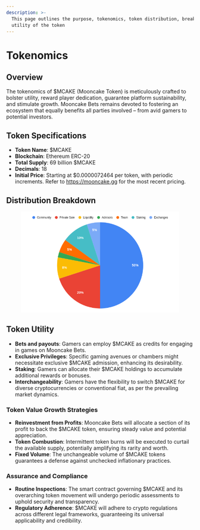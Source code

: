 ```yaml
---
description: >-
  This page outlines the purpose, tokenomics, token distribution, breakdown, and
  utility of the token
---
```


# Tokenomics

## **Overview**

The tokenomics of $MCAKE (Mooncake Token) is meticulously crafted to bolster utility, reward player dedication, guarantee platform sustainability, and stimulate growth. Mooncake Bets remains devoted to fostering an ecosystem that equally benefits all parties involved – from avid gamers to potential investors.

## **Token Specifications**

* **Token Name**: $MCAKE
* **Blockchain**: Ethereum ERC-20
* **Total Supply**: 69 billion $MCAKE
* **Decimals**: 18
* **Initial Price**: Starting at $0.0000072464 per token, with periodic increments. Refer to [https://mooncake](https://mooncakebets.com/)[.gg](https://mooncake.gg/) for the most recent pricing.

## **Distribution Breakdown**

<figure><img src=".gitbook/assets/Screenshot from 2023-11-18 10-50-54.png" alt=""><figcaption></figcaption></figure>

## **Token Utility**

* **Bets and payouts**: Gamers can employ $MCAKE as credits for engaging in games on Mooncake Bets.
* **Exclusive Privileges**: Specific gaming avenues or chambers might necessitate exclusive $MCAKE admission, enhancing its desirability.
* **Staking**: Gamers can allocate their $MCAKE holdings to accumulate additional rewards or bonuses.
* **Interchangeability**: Gamers have the flexibility to switch $MCAKE for diverse cryptocurrencies or conventional fiat, as per the prevailing market dynamics.

### **Token Value Growth Strategies**

* **Reinvestment from Profits**: Mooncake Bets will allocate a section of its profit to back the $MCAKE token, ensuring steady value and potential appreciation.
* **Token Combustion**: Intermittent token burns will be executed to curtail the available supply, potentially amplifying its rarity and worth.
* **Fixed Volume**: The unchangeable volume of $MCAKE tokens guarantees a defense against unchecked inflationary practices.

### **Assurance and Compliance**

* **Routine Inspections**: The smart contract governing $MCAKE and its overarching token movement will undergo periodic assessments to uphold security and transparency.
* **Regulatory Adherence**: $MCAKE will adhere to crypto regulations across different legal frameworks, guaranteeing its universal applicability and credibility.
